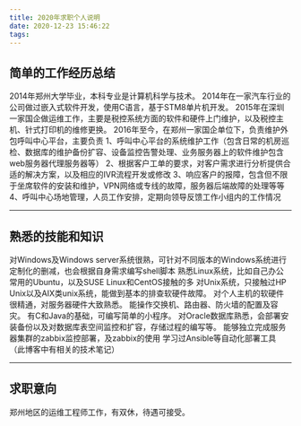 ```yaml
---
title: 2020年求职个人说明
date: 2020-12-23 15:46:22
tags:
---
```


## 简单的工作经历总结
2014年郑州大学毕业，本科专业是计算机科学与技术。
2014年在一家汽车行业的公司做过嵌入式软件开发，使用C语言，基于STM8单片机开发。
2015年在深圳一家国企做运维工作，主要是税控系统方面的软件和硬件上门维护，以及税控主机、针式打印机的维修更换。
2016年至今，在郑州一家国企单位下，负责维护外包呼叫中心平台，主要负责
1、呼叫中心平台的系统维护工作（包含日常的机房巡检、数据库的维护备份扩容、设备监控告警处理、业务服务器上的软件维护包含web服务器代理服务器等）
2、根据客户工单的要求，对客户需求进行分析提供合适的解决方案，以及相应的IVR流程开发或修改
3、响应客户的报障，包含但不限于坐席软件的安装和维护，VPN网络或专线的故障，服务器后端故障的处理等等
4、呼叫中心场地管理，人员工作安排，定期向领导反馈工作小组内的工作情况

---

## 熟悉的技能和知识
对Windows及Windows server系统很熟，可针对不同版本的Windows系统进行定制化的删减，也会根据自身需求编写shell脚本
熟悉Linux系统，比如自己办公常用的Ubuntu，以及SUSE Linux和CentOS接触的多
对Unix系统，只接触过HP Unix以及AIX类unix系统，能做到基本的排查软硬件故障。
对个人主机的软硬件很精通，对服务器硬件大致熟悉。
能操作交换机、路由器、防火墙的配置及容灾。
有C和Java的基础，可编写简单的小程序。
对Oracle数据库熟悉，会部署安装备份以及对数据库表空间监控和扩容，存储过程的编写等。
能够独立完成服务器集群的zabbix监控部署，及zabbix的使用
学习过Ansible等自动化部署工具
（此博客中有相关的技术笔记）

---

## 求职意向
郑州地区的运维工程师工作，有双休，待遇可接受。